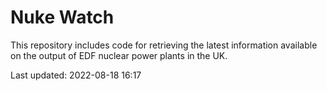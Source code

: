 # Nuke Watch

This repository includes code for retrieving the latest information available on the output of EDF nuclear power plants in the UK.

Last updated: 2022-08-18 16:17